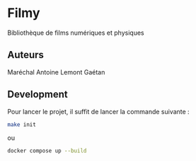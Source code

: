 # Filmy

Bibliothèque de films numériques et physiques

## Auteurs
Maréchal Antoine
Lemont Gaétan

## Development

Pour lancer le projet, il suffit de lancer la commande suivante :

```bash
make init
```
ou 
```bash
docker compose up --build
```
